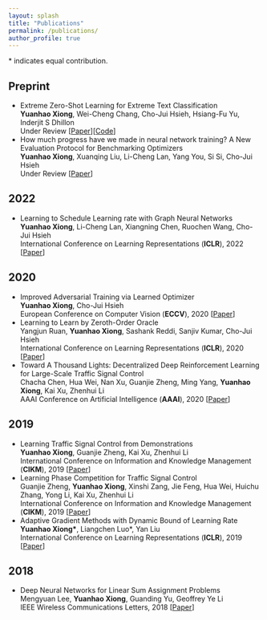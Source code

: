 ```yaml
---
layout: splash
title: "Publications"
permalink: /publications/
author_profile: true
---
```


\* indicates equal contribution.
## Preprint
- Extreme Zero-Shot Learning for Extreme Text Classification  
**Yuanhao Xiong**, Wei-Cheng Chang, Cho-Jui Hsieh, Hsiang-Fu Yu, Inderjit S Dhillon  
Under Review \[[Paper](
https://arxiv.org/pdf/2112.08652.pdf)\]\[[Code](https://github.com/amzn/pecos/tree/mainline/examples/MACLR)\]
- How much progress have we made in neural network training? A New Evaluation Protocol for Benchmarking Optimizers  
**Yuanhao Xiong**, Xuanqing Liu, Li-Cheng Lan, Yang You, Si Si, Cho-Jui Hsieh  
Under Review \[[Paper](
https://arxiv.org/pdf/2010.09889.pdf)\]

## 2022
- Learning to Schedule Learning rate with Graph Neural Networks  
**Yuanhao Xiong**, Li-Cheng Lan, Xiangning Chen, Ruochen Wang, Cho-Jui Hsieh  
International Conference on Learning Representations (**ICLR**), 2022 \[[Paper](
https://openreview.net/forum?id=k7efTb0un9z)\] 

## 2020
- Improved Adversarial Training via Learned Optimizer  
**Yuanhao Xiong**, Cho-Jui Hsieh  
European Conference on Computer Vision (**ECCV**), 2020 \[[Paper](
https://arxiv.org/pdf/2004.12227.pdf)\] 
- Learning to Learn by Zeroth-Order Oracle  
Yangjun Ruan, **Yuanhao Xiong**, Sashank Reddi, Sanjiv Kumar, Cho-Jui Hsieh  
International Conference on Learning Representations (**ICLR**), 2020 \[[Paper](https://openreview.net/pdf?id=ryxz8CVYDH)\]
- Toward A Thousand Lights: Decentralized Deep Reinforcement Learning for Large-Scale Traffic Signal Control  
Chacha Chen, Hua Wei, Nan Xu, Guanjie Zheng, Ming Yang, **Yuanhao Xiong**, Kai Xu, Zhenhui Li  
AAAI Conference on Artificial Intelligence (**AAAI**), 2020 \[[Paper](https://chacha-chen.github.io/files/chacha-AAAI2020.pdf)\]

## 2019
- Learning Traffic Signal Control from Demonstrations  
**Yuanhao Xiong**, Guanjie Zheng, Kai Xu, Zhenhui Li  
International Conference on Information and Knowledge Management (**CIKM**), 2019 \[[Paper](http://faculty.ist.psu.edu/jessieli/Publications/2019-CIKM-demoLight.pdf)\]
- Learning Phase Competition for Traffic Signal Control  
Guanjie Zheng, **Yuanhao Xiong**, Xinshi Zang, Jie Feng, Hua Wei, Huichu Zhang, Yong Li, Kai Xu, Zhenhui Li  
International Conference on Information and Knowledge Management (**CIKM**), 2019 \[[Paper](https://arxiv.org/pdf/1905.04722)\]
- Adaptive Gradient Methods with Dynamic Bound of Learning Rate  
**Yuanhao Xiong\***, Liangchen Luo*, Yan Liu  
International Conference on Learning Representations (**ICLR**), 2019 \[[Paper](https://arxiv.org/pdf/1902.09843)\]

## 2018
- Deep Neural Networks for Linear Sum Assignment Problems  
Mengyuan Lee, **Yuanhao Xiong**, Guanding Yu, Geoffrey Ye Li  
IEEE Wireless Communications Letters, 2018  \[[Paper](https://ieeexplore.ieee.org/stamp/stamp.jsp?tp=&arnumber=8371290)\]



